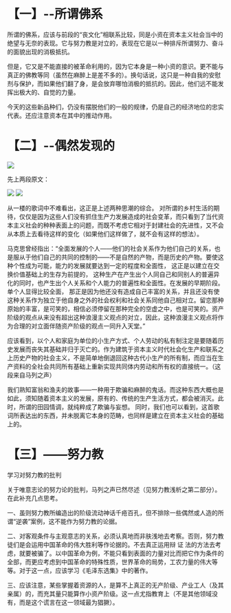 # 【一】--所谓佛系

所谓的佛系，应该与前段的“丧文化”相联系比较，同是小资在资本主义社会当中的绝望与无奈的表现。它与努力教是对立的，表现在它是以一种排斥所谓努力、奋斗的面貌出现的消极抵抗。

但是，它又是不能直接的被革命利用的，因为它本身是一种小资的意识。更不能与真正的佛教等同（虽然在麻醉上是差不多的）。换句话说，这只是一种自我的安慰剂与保护，而如果他们翻了身，是会放弃哪怕消极的抵抗的。因此，他们远不能发挥出极大的、自觉的力量。

今天的这些新品种们，仍没有摆脱他们的一般的规律，仍是自己的经济地位的忠实代表。还应注意资本在其中的推动作用。

# 【二】--偶然发现的
![](https://imgsa.baidu.com/forum/w%3D580/sign=807bc1d3c68065387beaa41ba7dca115/bc32482bc65c1038402b8a5fbe119313b17e89bd.jpg)

先上两段原文：

![](http://imgsrc.baidu.com/forum/pic/item/167410234f4a20a4adb17b5a9c529822730ed060.jpg)
![](http://imgsrc.baidu.com/forum/pic/item/045f5b9659ee3d6db08cc0564f166d224e4ade4d.jpg)

从一楼的歌词中不难看出，这正是上述两种思潮的综合。
对所谓的乡村生活的期待，仅仅是因为这些人们没有抓住生产力发展造成的社会变革，而只看到了当代资本主义社会的种种表面上的问题，而既不考虑它相对于封建社会的先进性，又不会从本质上去看待这样的变化（如果他们这样做了，就不会有这样的想法）。

马克思曾经指出：“全面发展的个人——他们的社会关系作为他们自己的关系，也是服从于他们自己的共同的控制的——不是自然的产物，而是历史的产物。要使这种个性成为可能，能力的发展就要达到一定的程度和全面性， 这正是以建立在交换价值基础上的生存为前提的， 这种生产在产生出个人同自己和同别人的普遍异化的同时，也产生出个人关系和个人能力的普遍性和全面性。在发展的早期阶段。单个人显得比较全面， 那正是因为他还没有造成自己丰富的关系，并且还没有使这种关系作为独立于他自身之外的社会权利和社会关系同他自己相对立。留恋那种原始的丰富，是可笑的，相信必须停留在那种完全的空虚之中，也是可笑的。资产阶级的观点从来没有超出这种浪漫主义观点的对立，因此，这种浪漫主义观点将作为合理的对立面伴随资产阶级的观点一同升入天堂。”

应该看到，以个人和家庭为单位的小生产方式、个人劳动的私有制注定是要随着历史发展而丧失其基础并归于灭亡的。作为建筑于资本主义时代社会化生产和联系之上历史产物的社会主义，不是简单地倒退回这种古代小生产的所有制，而应当在生产资料的全社会共同所有基础上重新实现共同体内劳动和所有权的直接统一。（这段来自马列之声）

我们熟知富翁和渔夫的故事——一种用于欺骗和麻醉的鬼话。而这种东西大概也是如此，须知随着资本主义的发展，原有的、传统的生产生活方式，都会被消灭。此时，所谓的田园情调，就纯粹成了欺骗与妄想。
同时，我们也可以看到，这首歌词所表达出的东西，并未脱离它本身的范畴，也同样是建立在资本主义社会的基础上的。
# 【三】——努力教
学习对努力教的批判

关于唯意志论的努力论的批判，马列之声已然尽述（见努力教浅析之第二部分）。在此补充几点思考。

一、虽则努力教所编造出的阶级流动神话千疮百孔，但不排除一些偶然或人造的所谓“逆袭”案例，这不能作为努力教的论据。

二、对客观条件与主观意志的关系，必须认真地而非肤浅地去考察。否则，努力教徒们是会运用中国革命的伟大胜利等作论据的。不去真正运用辩 证 法的方法去考虑，就要被骗了。以中国革命为例，不能只看到表面的力量对比而把它作为条件的全部，而更应考虑到中国革命的特殊性质，世界革命的局势，工农力量的伟大等等。对于这一点，应该学习《毛泽东选集》中的著作。

三、应该注意，某些掌握着资源的人，是算不上真正的无产阶级、产业工人（及其亲属）的，而充其量只能算作小资产阶级。这一点尤指教育上（不是其他领域没有，而是这个谎言在这一领域最为猖獗）。

